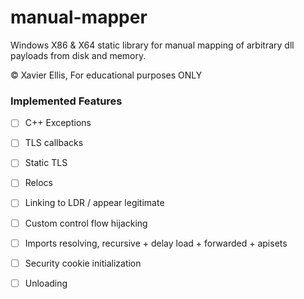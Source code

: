 # manual-mapper


Windows X86 & X64 static library for manual mapping of arbitrary dll payloads from disk and memory.

© Xavier Ellis, For educational purposes ONLY

### Implemented Features

- [ ] C++ Exceptions
- [ ] TLS callbacks
- [ ] Static TLS
- [ ] Relocs
- [ ] Linking to LDR / appear legitimate
- [ ] Custom control flow hijacking
- [ ] Imports resolving, recursive + delay load + forwarded + apisets
- [ ] Security cookie initialization
- [ ] Unloading

